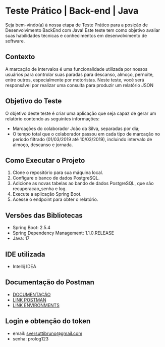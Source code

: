 # Teste Prático | Back-end | Java

Seja bem-vindo(a) à nossa etapa de Teste Prático para a posição de Desenvolvimento BackEnd com Java! Este teste tem como objetivo avaliar suas habilidades técnicas e conhecimentos em desenvolvimento de software.

## Contexto

A marcação de intervalos é uma funcionalidade utilizada por nossos usuários para controlar suas paradas para descanso, almoço, pernoite, entre outros, especialmente por motoristas. Neste teste, você será responsável por realizar uma consulta para produzir um relatório JSON 

## Objetivo do Teste

O objetivo deste teste é criar uma aplicação que seja capaz de gerar um relatório contendo as seguintes informações:

- Marcações do colaborador João da Silva, separadas por dia;
- O tempo total que o colaborador passou em cada tipo de marcação no período filtrado (01/03/2019 até 10/03/2019), incluindo intervalo de almoço, descanso e jornada.

## Como Executar o Projeto

1. Clone o repositório para sua máquina local.
2. Configure o banco de dados PostgreSQL.
3. Adicione as novas tabelas ao bando de dados PostgreSQL, que são  recuperacao_senha e log.
4. Execute a aplicação Spring Boot.
5. Acesse o endpoint para obter o relatório.

## Versões das Bibliotecas

- Spring Boot: 2.5.4
- Spring Dependency Management: 1.1.0.RELEASE
- Java: 17

## IDE utilizada

- Intellij IDEA

## Documentação do Postman

- [DOCUMENTAÇÃO](https://documenter.getpostman.com/view/17445484/2sA3QwapCp#4d1db54c-e202-4323-bb34-70d0f112f57c)
- [LINK POSTMAN](https://api.postman.com/collections/17445484-0a3c97d3-c64b-4aac-a44e-a0bc2d190728?access_key=PMAT-01HZ8QVMVGAF3BPC7S9RM5SRM4)
- [LINK ENVIRONMENTS](https://www.postman.com/planetary-escape-330988/workspace/prolog/environment/17445484-f98140b6-df48-4c8e-b286-36d060876ad5?action=share&creator=17445484&active-environment=17445484-f98140b6-df48-4c8e-b286-36d060876ad5)

  
## Login e obtenção do token
- email: sversuttibruno@gmail.com
- senha: prolog123

